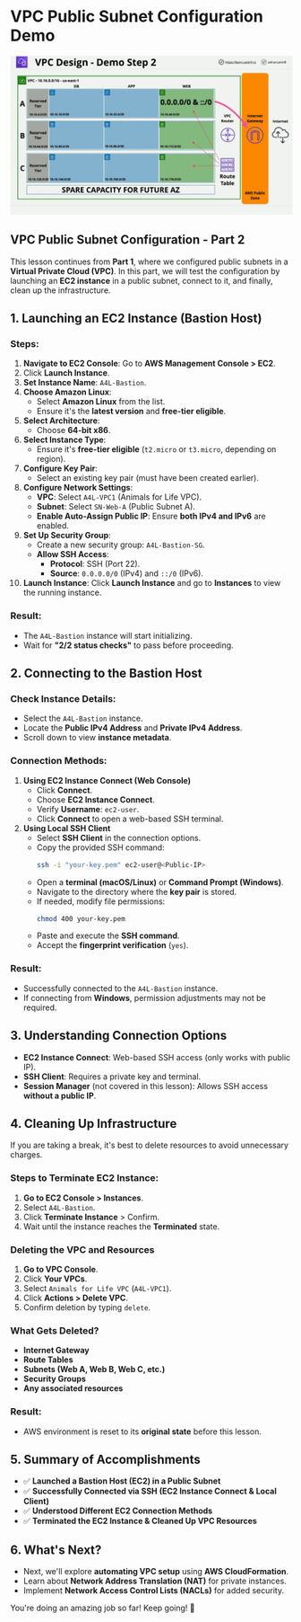 # VPC Public Subnet Configuration Demo

![alt text](image-23.png)

## **VPC Public Subnet Configuration - Part 2**

This lesson continues from **Part 1**, where we configured public subnets in a **Virtual Private Cloud (VPC)**. In this part, we will test the configuration by launching an **EC2 instance** in a public subnet, connect to it, and finally, clean up the infrastructure.

## **1. Launching an EC2 Instance (Bastion Host)**

### **Steps:**

1. **Navigate to EC2 Console**: Go to **AWS Management Console > EC2**.
2. Click **Launch Instance**.
3. **Set Instance Name**: `A4L-Bastion`.
4. **Choose Amazon Linux**:
   - Select **Amazon Linux** from the list.
   - Ensure it's the **latest version** and **free-tier eligible**.
5. **Select Architecture**:
   - Choose **64-bit x86**.
6. **Select Instance Type**:
   - Ensure it's **free-tier eligible** (`t2.micro` or `t3.micro`, depending on region).
7. **Configure Key Pair**:
   - Select an existing key pair (must have been created earlier).
8. **Configure Network Settings**:
   - **VPC**: Select `A4L-VPC1` (Animals for Life VPC).
   - **Subnet**: Select `SN-Web-A` (Public Subnet A).
   - **Enable Auto-Assign Public IP**: Ensure **both IPv4 and IPv6** are enabled.
9. **Set Up Security Group**:
   - Create a new security group: `A4L-Bastion-SG`.
   - **Allow SSH Access**:
     - **Protocol**: SSH (Port 22).
     - **Source**: `0.0.0.0/0` (IPv4) and `::/0` (IPv6).
10. **Launch Instance**: Click **Launch Instance** and go to **Instances** to view the running instance.

### **Result:**

- The `A4L-Bastion` instance will start initializing.
- Wait for **"2/2 status checks"** to pass before proceeding.

## **2. Connecting to the Bastion Host**

### **Check Instance Details:**

- Select the `A4L-Bastion` instance.
- Locate the **Public IPv4 Address** and **Private IPv4 Address**.
- Scroll down to view **instance metadata**.

### **Connection Methods:**

1. **Using EC2 Instance Connect (Web Console)**
   - Click **Connect**.
   - Choose **EC2 Instance Connect**.
   - Verify **Username**: `ec2-user`.
   - Click **Connect** to open a web-based SSH terminal.
2. **Using Local SSH Client**
   - Select **SSH Client** in the connection options.
   - Copy the provided SSH command:
     ```sh
     ssh -i "your-key.pem" ec2-user@<Public-IP>
     ```
   - Open a **terminal (macOS/Linux)** or **Command Prompt (Windows)**.
   - Navigate to the directory where the **key pair** is stored.
   - If needed, modify file permissions:
     ```sh
     chmod 400 your-key.pem
     ```
   - Paste and execute the **SSH command**.
   - Accept the **fingerprint verification** (`yes`).

### **Result:**

- Successfully connected to the `A4L-Bastion` instance.
- If connecting from **Windows**, permission adjustments may not be required.

## **3. Understanding Connection Options**

- **EC2 Instance Connect**: Web-based SSH access (only works with public IP).
- **SSH Client**: Requires a private key and terminal.
- **Session Manager** (not covered in this lesson): Allows SSH access **without a public IP**.

## **4. Cleaning Up Infrastructure**

If you are taking a break, it's best to delete resources to avoid unnecessary charges.

### **Steps to Terminate EC2 Instance:**

1. **Go to EC2 Console > Instances**.
2. Select `A4L-Bastion`.
3. Click **Terminate Instance** > Confirm.
4. Wait until the instance reaches the **Terminated** state.

### **Deleting the VPC and Resources**

1. **Go to VPC Console**.
2. Click **Your VPCs**.
3. Select `Animals for Life VPC` (`A4L-VPC1`).
4. Click **Actions > Delete VPC**.
5. Confirm deletion by typing `delete`.

### **What Gets Deleted?**

- **Internet Gateway**
- **Route Tables**
- **Subnets (Web A, Web B, Web C, etc.)**
- **Security Groups**
- **Any associated resources**

### **Result:**

- AWS environment is reset to its **original state** before this lesson.

## **5. Summary of Accomplishments**

- ✅ **Launched a Bastion Host (EC2) in a Public Subnet**
- ✅ **Successfully Connected via SSH (EC2 Instance Connect & Local Client)**
- ✅ **Understood Different EC2 Connection Methods**
- ✅ **Terminated the EC2 Instance & Cleaned Up VPC Resources**

## **6. What's Next?**

- Next, we'll explore **automating VPC setup** using **AWS CloudFormation**.
- Learn about **Network Address Translation (NAT)** for private instances.
- Implement **Network Access Control Lists (NACLs)** for added security.

You're doing an amazing job so far! Keep going! 🚀
